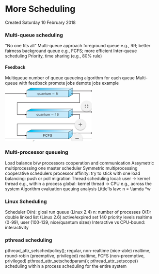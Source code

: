 # More Scheduling
Created Saturday 10 February 2018

### Multi-queue scheduling

"No one fits all"
Multi-queue approach
foreground queue
e.g., RR; better fairness
background queue
e.g., FCFS; more efficient
Inter-queue scheduling
Priority, time sharing (e.g., 80% rule)
	
#### Feedback
Multiqueue
number of queue
queueing algorithm for each queue
Multi-queue with feedback
promote jobs
demote jobs
example
![](./More_Scheduling/pasted_image.png)

### Multi-processor queueing
Load balance b/w processors
cooperation and communication
Assymetric multiprocessing
one master scheduler
Symmetric multiprocessing
cooperative schedulers
processor affinity: try to stick with one
load balancing: push or poll migration
Thread scheduling
local: user -> kernel thread
e.g., within a process
global: kernel thread -> CPU
e.g., across the system
Algorithm evaluation
queuing analysis
Little'ls law: n = \lamda *w
		
### Linux Scheduling
Scheduler
O(n): gloal run queue (Linux 2.4)
n: number of processes
O(1): double linked list (Linux 2.6)
active/expired set
140 priority levels
realtime (0-99), user (100-139, nice/quantum sizes)
Interactive vs CPU-bound: interactivity

### pthread scheduling
pthread_attr_setschedpolicy();
regular, non-realtime (nice-able)
realtime, round-robin (preemptive, privileged)
realtime, FCFS (non-preemptive, privileged)
pthread_attr_setschedparam();
pthread_attr_setscope()
scheduling within a process
scheduling for the entire system
	
	

